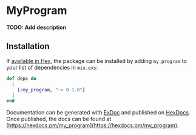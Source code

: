 # MyProgram

**TODO: Add description**

## Installation

If [available in Hex](https://hex.pm/docs/publish), the package can be installed
by adding `my_program` to your list of dependencies in `mix.exs`:

```elixir
def deps do
  [
    {:my_program, "~> 0.1.0"}
  ]
end
```

Documentation can be generated with [ExDoc](https://github.com/elixir-lang/ex_doc)
and published on [HexDocs](https://hexdocs.pm). Once published, the docs can
be found at [https://hexdocs.pm/my_program](https://hexdocs.pm/my_program).

